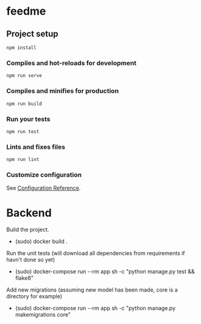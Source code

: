 # feedme

## Project setup
```
npm install
```

### Compiles and hot-reloads for development
```
npm run serve
```

### Compiles and minifies for production
```
npm run build
```

### Run your tests
```
npm run test
```

### Lints and fixes files
```
npm run lint
```

### Customize configuration
See [Configuration Reference](https://cli.vuejs.org/config/).

# Backend

Build the project.
- (sudo) docker build .

Run the unit tests (will download all dependencies from requirements if havn't done so yet)
- (sudo) docker-compose run --rm app sh -c "python manage.py test && flake8"

Add new migrations (assuming new model has been made, core is a directory for example)
- (sudo) docker-compose run --rm app sh -c "python manage.py makemigrations core"

